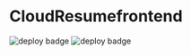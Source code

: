 # CloudResumefrontend


![deploy badge](https://github.com/loggerboy9325/CloudResumefrontend/actions/workflows/cypress.yml/badge.svg)
![deploy badge](https://github.com/loggerboy9325/CloudResumefrontend/actions/workflows/main.yml/badge.svg)
